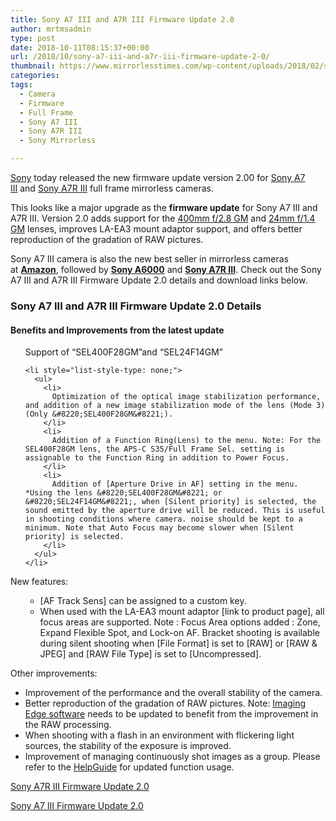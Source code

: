 ```yaml
---
title: Sony A7 III and A7R III Firmware Update 2.0
author: mrtmsadmin
type: post
date: 2018-10-11T08:15:37+00:00
url: /2018/10/sony-a7-iii-and-a7r-iii-firmware-update-2-0/
thumbnail: https://www.mirrorlesstimes.com/wp-content/uploads/2018/02/sony-a7-iii.jpg
categories:
tags:
  - Camera
  - Firmware
  - Full Frame
  - Sony A7 III
  - Sony A7R III
  - Sony Mirrorless

---
```

[Sony][1] today released the new firmware update version 2.00 for <a href="https://www.mirrorlesstimes.com/tags/sony-a7-iii/" target="_blank" rel="noopener">Sony A7 III</a> and <a href="https://www.mirrorlesstimes.com/tags/sony-a7r-iii/" target="_blank" rel="noopener">Sony A7R III</a> full frame mirrorless cameras.

This looks like a major upgrade as the **firmware update** for Sony A7 III and A7R III. Version 2.0 adds support for the <a href="https://www.mirrorlesstimes.com/tags/sony-fe-400mm-f-2-8-gm-oss-lens/" target="_blank" rel="noopener" data-wpel-link="exclude">400mm f/2.8 GM</a> and <a href="https://www.mirrorlesstimes.com/tags/sony-fe-24mm-f-1-4-gm/" target="_blank" rel="noopener">24mm f/1.4 GM</a> lenses, improves LA-EA3 mount adaptor support, and offers better reproduction of the gradation of RAW pictures.

Sony A7 III camera is also the new best seller in mirrorless cameras at <a href="https://amzn.to/2GhrHyp" target="_blank" rel="noopener nofollow external noreferrer" data-wpel-link="external"><strong>Amazon</strong></a>, followed by <a href="https://amzn.to/2J0kVPo" target="_blank" rel="noopener nofollow external noreferrer" data-wpel-link="external"><strong>Sony A6000</strong></a> and <a href="https://amzn.to/2GzLkoM" target="_blank" rel="noopener nofollow external noreferrer" data-wpel-link="external"><strong>Sony A7R III</strong></a>. Check out the Sony A7 III and A7R III Firmware Update 2.0 details and download links below. <!--more-->

### Sony A7 III and A7R III Firmware Update 2.0 Details

#### Benefits and Improvements from the latest update

<li style="list-style-type: none">
  <ul>
    Support of &#8220;SEL400F28GM&#8221;and &#8220;SEL24F14GM&#8221;</p> 
    
    <li style="list-style-type: none;">
      <ul>
        <li>
          Optimization of the optical image stabilization performance, and addition of a new image stabilization mode of the lens (Mode 3)(Only &#8220;SEL400F28GM&#8221;).
        </li>
        <li>
          Addition of a Function Ring(Lens) to the menu. Note: For the SEL400F28GM lens, the APS-C S35/Full Frame Sel. setting is assignable to the Function Ring in addition to Power Focus.
        </li>
        <li>
          Addition of [Aperture Drive in AF] setting in the menu. *Using the lens &#8220;SEL400F28GM&#8221; or &#8220;SEL24F14GM&#8221;, when [Silent priority] is selected, the sound emitted by the aperture drive will be reduced. This is useful in shooting conditions where camera. noise should be kept to a minimum. Note that Auto Focus may become slower when [Silent priority] is selected.
        </li>
      </ul>
    </li>
  </ul>
</li>

New features:

<li style="list-style-type: none">
  <ul>
    <li style="list-style-type: none;">
      <ul>
        <li>
          [AF Track Sens] can be assigned to a custom key.
        </li>
        <li>
          When used with the LA-EA3 mount adaptor [link to product page], all focus areas are supported. Note : Focus Area options added : Zone, Expand Flexible Spot, and Lock-on AF. Bracket shooting is available during silent shooting when [File Format] is set to [RAW] or [RAW & JPEG] and [RAW File Type] is set to [Uncompressed].
        </li>
      </ul>
    </li>
  </ul>
</li>

Other improvements:

<li style="list-style-type: none;">
  <ul>
    <li>
      Improvement of the performance and the overall stability of the camera.
    </li>
    <li>
      Better reproduction of the gradation of RAW pictures. Note: <a href="http://www.sony.net/disoft/d/">Imaging Edge software</a> needs to be updated to benefit from the improvement in the RAW processing.
    </li>
    <li>
      When shooting with a flash in an environment with flickering light sources, the stability of the exposure is improved.
    </li>
    <li>
      Improvement of managing continuously shot images as a group. Please refer to the <a href="http://helpguide.sony.net/ilc/1720/v1/h_zz/index.html">HelpGuide</a> for updated function usage.
    </li>
  </ul>
</li>

[Sony A7R III Firmware Update 2.0][2]

[Sony A7 III Firmware Update 2.0][3]

 [1]: https://www.mirrorlesstimes.com/category/sony/
 [2]: https://www.sony.co.uk/electronics/support/e-mount-body-ilce-7-series/ilce-7rm3/downloads/00015516
 [3]: https://www.sony.co.uk/electronics/support/e-mount-body-ilce-7-series/ilce-7m3/downloads/00015510